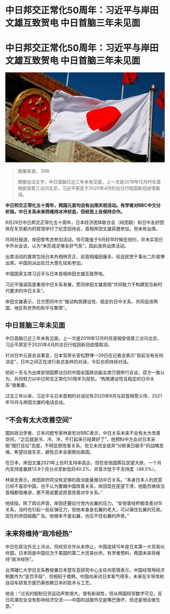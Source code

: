 # 中日邦交正常化50周年：习近平与岸田文雄互致贺电 中日首脑三年未见面

#  中日邦交正常化50周年：习近平与岸田文雄互致贺电 中日首脑三年未见面


![日本国旗](_104050079_mediaitem104050078.jpg)

> 图像来源，  EPA
>
> 图像加注文字，中日首脑已近三年未有见面，上一次是2019年12月时任首相安倍晋三访问北京，习近平原定于2020年4月的访日行程因新冠疫情取消。

**中日邦交正常化五十周年，两国元首均没有出席庆祝活动。有学者对BBC中文分析指，中日关系未来将维持冰冷状态，但经贸上会保持合作。**

9月29日中日邦交正常化五十周年，日本经济团体联合会（经团联）和日中友好团体在东京都内的宾馆举行了纪念招待会，首相岸田文雄获邀参加，但未有出席。

共同社报道，岸田曾考虑参加活动，但可能鉴于9月较早时候在纽约，并未实现日中外长会谈，认为“未形成足够友好气氛”，因此放弃出席活动。

出席活动的嘉宾包括日本外相林芳正、前首相福田康夫、前自民党干事长二阶俊博出席，中国则派出驻日大使孔铉佑参加。

中国国家主席习近平与日本首相岸田文雄互致贺电。

习近平强调高度重视中日关系发展，愿同岸田文雄首相“共同致力于构建契合新时代要求的中日关系”。

岸田文雄表示，日方愿同中方“推动构筑建设性、稳定的日中关系，共同促进两国、地区和世界的和平与繁荣”。

##  中日首脑三年未见面

中日首脑已近三年未有见面，上一次是2019年12月时任首相安倍晋三访问北京，习近平原定于2020年4月的访日行程因新冠疫情取消。

针对日中元首会谈事宜，日本官房长官松野博一29日在记者会表示“目前没有任何决定”，日中之间正在进行各式各样的对话，今后也将持续对话。

他前一天与为出席安倍国葬访日的中国全国政协副主席万钢举行会谈，双方一致认为，共同努力以中日邦交正常化50周年为契机，“构筑建设性且稳定的日中关系”很重要。

过去三年以来，习近平与日本首相的对话仅有2020年9月与前首相菅义伟、2021年10月与岸田文雄的电话会谈。

##  “不会有太大改善空间”

国际政治学者、日本问题专家林泉忠对BBC表示，中日关系未来不会有太大改善空间，“之后就是冷、冷、冷，不打起来已经算好了”，他预料中方会对日本采取“既打且拉”态度，不明显想改善关系，但又未完全放弃“分断美日联手”的战略思维，希望拉拢东京，避免日本全面倒向美国。

在日本，岸田文雄2021年上任时支持率高企，但在安倍国葬后民望大跌，一个月内支持度暴跌13.9个百分点至新低的40.2%，并首次低于不支持度（46.5%）。

林泉忠表示，岸田政府将没有足够的政治能量推动中日关系。“本身日本人的民意已经不喜欢中国，也不认为要跟中国改善关系，岸田现在民望下滑，他能否继续当首相都很难讲，更不用说要逆民意改善对华关系。”

他续指，除了舆论声音，岸田还要应付党内右翼的压力。“安倍曾经积极改善对华关系，当时也引起一些反弹压力，但他本身是右翼的老大，可以镇住右翼的兄弟。现在的岸田祖籍广岛，他根本不是右翼，也压不住右翼的声势。”

##  未来将维持“政冷经热”

中日在政治外交上冷淡，但经贸合作从未停止，中国连续15年是日本第一大贸易伙伴国，日本则是中国仅次于美国的第二大贸易伙伴。有学者预料，两国未来将维持“政冷经热”。

台湾辅仁大学日文系教授兼日本暨东亚研究中心主任何思慎表示，中国经常用经济制裁作为“惩罚手段”，但相较于南韩，中国向来对日本客气得多，未来在半导体和自动车研发方面仍需依赖日本的技术与工艺。

他说：“过去的抵制日货运动声势很大，很有新闻性，但从两国经贸数字可见，反日风潮完全没有影响经济交流——中国的战狼外交是嘴巴很坏，但还是很会做生意。”


